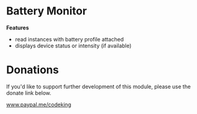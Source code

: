 # Battery Monitor
**Features**
* read instances with battery profile attached
* displays device status or intensity (if available)

# Donations
If you'd like to support further development of this module, please use the donate link below.

<a href="https://www.paypal.me/codeking" target="_blank">www.paypal.me/codeking</a>